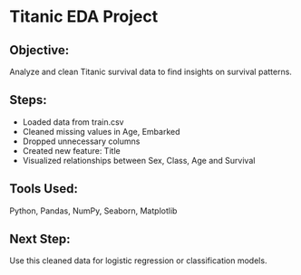 # Titanic EDA Project

## Objective:
Analyze and clean Titanic survival data to find insights on survival patterns.

## Steps:
- Loaded data from train.csv
- Cleaned missing values in Age, Embarked
- Dropped unnecessary columns
- Created new feature: Title
- Visualized relationships between Sex, Class, Age and Survival

## Tools Used:
Python, Pandas, NumPy, Seaborn, Matplotlib

## Next Step:
Use this cleaned data for logistic regression or classification models.
